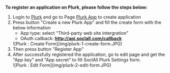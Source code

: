 __To register an application on Plurk, please follow the steps below:__

1. Login to [Plurk](http://www.plurk.com/) and go to Page [Plurk App](http://www.plurk.com/PlurkApp) to create application
2. Press button "Create a new Plurk App" and fill the create form with the below information
    * App type: select "Third-party web site intergration"
    * OAuth callback: __http://api.soclall.com/callback__
    <div class="soclall-br"></div>
    ![Plurk : Create Form](img/plurk-1-create-form.JPG)
    <div class="soclall-br"></div>
3. Then press button "Register App"
4. After successfully registered the application, go to edit page and get the "App key" and "App secret" to fill SoclAll Plurk Settings form.
    <div class="soclall-br"></div>
    ![Plurk : Edit Form](img/plurk-2-edit-form.JPG)
    <div class="soclall-br"></div>
